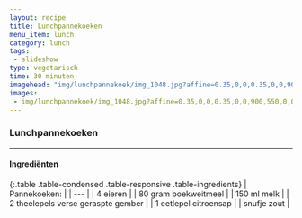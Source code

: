 ```yaml
---
layout: recipe
title: Lunchpannekoeken
menu_item: lunch
category: lunch
tags:
 - slideshow
type: vegetarisch
time: 30 minuten
imagehead: "img/lunchpannekoek/img_1048.jpg?affine=0.35,0,0,0.35,0,0,900,550,0,0"
images:
 - img/lunchpannekoek/img_1048.jpg?affine=0.35,0,0,0.35,0,0,900,550,0,0
---
```

### Lunchpannekoeken

---

#### Ingredi&euml;nten

{:.table .table-condensed .table-responsive .table-ingredients}
| Pannekoeken: |
| --- |
| 4 eieren |
| 80 gram boekweitmeel |
| 150 ml melk |
| 2 theelepels verse geraspte gember |
| 1 eetlepel citroensap |
| snufje zout |
